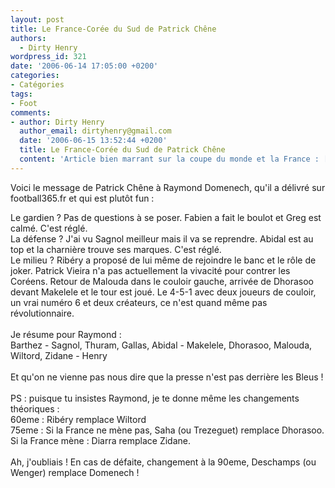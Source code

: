 ```yaml
---
layout: post
title: Le France-Corée du Sud de Patrick Chêne
authors:
  - Dirty Henry
wordpress_id: 321
date: '2006-06-14 17:05:00 +0200'
categories:
- Catégories
tags:
- Foot
comments:
- author: Dirty Henry
  author_email: dirtyhenry@gmail.com
  date: '2006-06-15 13:52:44 +0200'
  title: Le France-Corée du Sud de Patrick Chêne
  content: 'Article bien marrant sur la coupe du monde et la France : [http://www.planetepsg.com/?page=news&id=4861->http://www.planetepsg.com/?page=news&id=4861]'
---
```

Voici le message de Patrick Chêne à Raymond Domenech, qu'il a délivré sur football365.fr et qui est plutôt fun :

<quote>Le gardien ? Pas de questions à se poser. Fabien a fait le boulot et Greg est calmé. C'est réglé.<br />La défense ? J'ai vu Sagnol meilleur mais il va se reprendre. Abidal est au top et la charnière trouve ses marques. C'est réglé.<br />Le milieu ? Ribéry a proposé de lui même de rejoindre le banc et le rôle de joker. Patrick Vieira  n'a pas actuellement la vivacité pour contrer les Coréens. Retour de Malouda dans le couloir gauche, arrivée de Dhorasoo devant Makelele et le tour est joué. Le 4-5-1 avec deux joueurs de couloir, un vrai numéro 6 et deux créateurs, ce n'est quand même pas révolutionnaire.<br /><br />Je résume pour Raymond :<br />Barthez - Sagnol, Thuram, Gallas, Abidal - Makelele, Dhorasoo, Malouda, Wiltord,  Zidane - Henry<br /><br />Et qu'on ne vienne pas nous dire que la presse n'est pas derrière les Bleus !<br /><br />PS :  puisque tu insistes Raymond, je te donne même les changements théoriques :<br />60eme : Ribéry remplace Wiltord<br />75eme : Si la France ne mène pas, Saha (ou Trezeguet) remplace Dhorasoo. Si la France mène : Diarra remplace Zidane.<br /><br />Ah, j'oubliais ! En cas de défaite, changement à la 90eme, Deschamps (ou Wenger) remplace Domenech !</quote>
